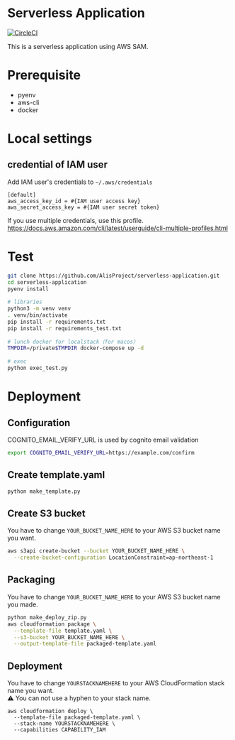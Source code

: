 # Serverless Application
[![CircleCI](https://circleci.com/gh/AlisProject/serverless-application.svg?style=svg)](https://circleci.com/gh/AlisProject/serverless-application)  

This is a serverless application using AWS SAM.

# Prerequisite 
- pyenv
- aws-cli
- docker

# Local settings
## credential of IAM user
Add IAM user's credentials to `~/.aws/credentials`

```
[default]
aws_access_key_id = #{IAM user access key}
aws_secret_access_key = #{IAM user secret token}
```

If you use multiple credentials, use this profile.
https://docs.aws.amazon.com/cli/latest/userguide/cli-multiple-profiles.html

# Test
```bash
git clone https://github.com/AlisProject/serverless-application.git
cd serverless-application
pyenv install
  
# libraries
python3 -m venv venv
. venv/bin/activate
pip install -r requirements.txt
pip install -r requirements_test.txt
  
# lunch docker for localstack（for macos）
TMPDIR=/private$TMPDIR docker-compose up -d
  
# exec
python exec_test.py
```

# Deployment

## Configuration

COGNITO_EMAIL_VERIFY_URL is used by cognito email validation

```bash
export COGNITO_EMAIL_VERIFY_URL=https://example.com/confirm
```

## Create template.yaml

```bash
python make_template.py
```

## Create S3 bucket
You have to change `YOUR_BUCKET_NAME_HERE` to your AWS S3 bucket name you want. 
```bash
aws s3api create-bucket --bucket YOUR_BUCKET_NAME_HERE \
  --create-bucket-configuration LocationConstraint=ap-northeast-1
```

## Packaging
You have to change `YOUR_BUCKET_NAME_HERE` to your AWS S3 bucket name you made.
```bash
python make_deploy_zip.py
aws cloudformation package \
  --template-file template.yaml \
  --s3-bucket YOUR_BUCKET_NAME_HERE \
  --output-template-file packaged-template.yaml
```

## Deployment 
You have to change `YOURSTACKNAMEHERE` to your AWS CloudFormation stack name you want.  
⚠ You can not use a hyphen to your stack name.
```
aws cloudformation deploy \
  --template-file packaged-template.yaml \
  --stack-name YOURSTACKNAMEHERE \
  --capabilities CAPABILITY_IAM
```
